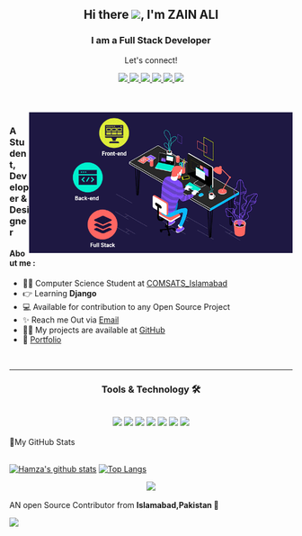 <h2 align="center">Hi there <img src="https://media.giphy.com/media/hvRJCLFzcasrR4ia7z/giphy.gif" width="25px">, I'm  ZAIN ALI</h2>
<h3 align="center">I am a Full Stack Developer</h3>

<div align="center">
<p align="center">Let's connect!</p>
<a href="https://twitter.com/_zainali44">
    <img src="https://img.shields.io/badge/Twitter-1DA1F2?style=for-the-badge&logo=twitter&logoColor=white" />
</a>

<a href="https://www.instagram.com/zain_rajp00t/">
    <img src="https://img.shields.io/badge/Instagram-E4405F?style=for-the-badge&logo=instagram&logoColor=white" />
</a>

<a href="https://www.linkedin.com/in/zain-ali-840b441b8/">
    <img src="https://img.shields.io/badge/linkedin-%230077B5.svg?&style=for-the-badge&logo=linkedin&logoColor=white" />
</a>
<a href="https://wa.me/923416778145">
    <img src="https://img.shields.io/badge/whatsapp-%230077B5.svg?&style=for-the-badge&logo=whatsapp&logoColor=white" />
</a>

<a href="http://github.com/zainali44">
    <img src="https://img.shields.io/badge/github-FE7A16?style=for-the-badge&logo=github&logoColor=white" />
</a>

<a href="https://www.facebook.com/zain5534">
    <img src="https://img.shields.io/badge/Facebook-1877F2?style=for-the-badge&logo=facebook&logoColor=white" />
</a>
</div>

<br>

<!-- <div align="center">
<p align="center">Nominate me as GitHub Star ⭐</p>

<a href="https://stars.github.com/nominate/">
    <img src="https://img.shields.io/badge/GitHub-100000?&style=for-the-badge&logo=GitHub&logoColor=white&color=fa3667" />
</a>

</div> -->
<br>
<br>
<img align="right" alt="GIF" src="1.gif" height="250" />



### A Student, Developer & Designer


#### About me :

- 🙋‍♂️ Computer Science Student at [COMSATS_Islamabad]
- 👉 Learning <b>Django</b>
- 💻 Available for contribution to any Open Source Project
- ✨ Reach me Out via [Email](mailto:zaincui5542@gmail.com)
- 👨‍💻 My projects are available at [GitHub](github.com/zain44)
- 📄 [Portfolio]

<!-- ### Languages & Tools

<code><img width=24px src="https://raw.githubusercontent.com/github/explore/80688e429a7d4ef2fca1e82350fe8e3517d3494d/topics/flutter/flutter.png"></code>
<code><img width=24px src="https://raw.githubusercontent.com/github/explore/80688e429a7d4ef2fca1e82350fe8e3517d3494d/topics/dart/dart.png"></code>
<code><img width=24px src="https://raw.githubusercontent.com/github/explore/80688e429a7d4ef2fca1e82350fe8e3517d3494d/topics/python/python.png"></code>
<code><img width=24px src="https://raw.githubusercontent.com/github/explore/80688e429a7d4ef2fca1e82350fe8e3517d3494d/topics/firebase/firebase.png"></code>
<code><img width=24px src="https://raw.githubusercontent.com/github/explore/80688e429a7d4ef2fca1e82350fe8e3517d3494d/topics/html/html.png"></code>
<code><img width=24px src="https://raw.githubusercontent.com/github/explore/80688e429a7d4ef2fca1e82350fe8e3517d3494d/topics/css/css.png"></code>
<code><img width=24px src="https://raw.githubusercontent.com/github/explore/80688e429a7d4ef2fca1e82350fe8e3517d3494d/topics/bootstrap/bootstrap.png"></code> -->

<br>
<hr>
<div align="center">
<h3 align="center">Tools & Technology 🛠</h3>
<br>

<img src="https://img.shields.io/badge/Python-FFD43B?style=for-the-badge&logo=python&logoColor=darkgreen" />
<img src="https://img.shields.io/badge/Django-02569B?style=for-the-badge&logo=django&logoColor=white" />
<img src="https://img.shields.io/badge/MySQL-00000F?style=for-the-badge&logo=mysql&logoColor=white" />
<img src="https://img.shields.io/badge/HTML-239120?style=for-the-badge&logo=html5&logoColor=white" />
<img src="https://img.shields.io/badge/CSS3-1572B6?style=for-the-badge&logo=css3&logoColor=white" />
<img src="https://img.shields.io/badge/Bootstrap-F05032?style=for-the-badge&logo=bootstrap&logoColor=white" />
<img src="https://img.shields.io/badge/Adobe%20XD-FF61F6?style=for-the-badge&logo=Adobe%20XD&logoColor=white" />


</div>

<br>

<summary>📝My GitHub Stats</summary>
<br>

[![Hamza's github stats](https://github-readme-stats.vercel.app/api?username=zainali44&show_icons=true&theme=radical)](https://github.com/zainali44/github-readme-stats)
[![Top Langs](https://github-readme-stats.vercel.app/api/top-langs/?username=zainali44&theme=radical)](https://github.com/zainali44/github-readme-stats)
<br>
</p>
<p align = "center">
<img src="https://github-readme-streak-stats.herokuapp.com/?user=zainali44&theme=radical" />
</p>


AN open Source Contributor from <b>Islamabad,Pakistan<b> 💚

![](https://visitor-badge.glitch.me/badge?page_id=zainali44.zainali44)

[COMSATS_Islamabad]:https://www.comsats.edu.pk/
[Portfolio]:https://zainali44.github.io/zainali/

